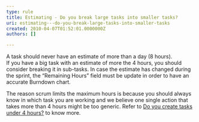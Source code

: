 ```yaml
---
type: rule
title: Estimating - Do you break large tasks into smaller tasks?
uri: estimating---do-you-break-large-tasks-into-smaller-tasks
created: 2010-04-07T01:52:01.0000000Z
authors: []

---
```


 A task should never have an estimate of more than a day (8 hours). <br> 
If you have a big task with an estimate of more the 4 hours, you should consider breaking it in sub-tasks. In case the estimate has changed during the sprint, the “Remaining Hours” field must be update in order to have an accurate Burndown chart.

The reason scrum limits the maximum hours is because you should always know in which task you are working and we believe one single action that takes more than 4 hours might be too generic. Refer to [Do you create tasks under 4 hours?](/Management/RulesToBetterProjectManagement/Pages/TaskUnderFourHours.aspx) to know more.

